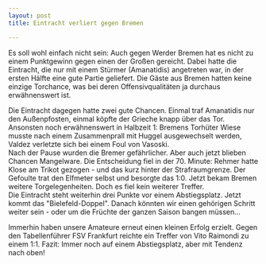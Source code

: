 ```yaml
---
layout: post
title: Eintracht verliert gegen Bremen

---
```


Es soll wohl einfach nicht sein: Auch gegen Werder Bremen hat es nicht zu einem Punktgewinn gegen einen der Großen gereicht. Dabei hatte die Eintracht, die nur mit einem Stürmer (Amanatidis) angetreten war, in der ersten Hälfte eine gute Partie geliefert. Die Gäste aus Bremen hatten keine einzige Torchance, was bei deren Offensivqualitäten ja durchaus erwähnenswert ist.

Die Eintracht dagegen hatte zwei gute Chancen. Einmal traf Amanatidis nur den Außenpfosten, einmal köpfte der Grieche knapp über das Tor. Ansonsten noch erwähnenswert in Halbzeit 1: Bremens Torhüter Wiese musste nach einem Zusammenprall mit Huggel ausgewechselt werden, Valdez verletzte sich bei einem Foul von Vasoski.  
Nach der Pause wurden die Bremer gefährlicher. Aber auch jetzt blieben Chancen Mangelware. Die Entscheidung fiel in der 70. Minute: Rehmer hatte Klose am Trikot gezogen - und das kurz hinter der Strafraumgrenze. Der Gefoulte trat den Elfmeter selbst und besorgte das 1:0. Jetzt bekam Bremen weitere Torgelegenheiten. Doch es fiel kein weiterer Treffer.  
Die Eintracht steht weiterhin drei Punkte vor einem Abstiegsplatz. Jetzt kommt das "Bielefeld-Doppel". Danach könnten wir einen gehörigen Schritt weiter sein - oder um die Früchte der ganzen Saison bangen müssen...

Immerhin haben unsere Amateure erneut einen kleinen Erfolg erzielt. Gegen den Tabellenführer FSV Frankfurt reichte ein Treffer von Vito Raimondi zu einem 1:1. Fazit: Immer noch auf einem Abstiegsplatz, aber mit Tendenz nach oben!
